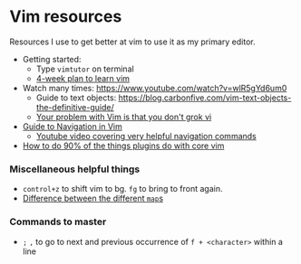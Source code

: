# Vim resources

Resources I use to get better at vim to use it as my primary editor.
+ Getting started: 
    + Type ```vimtutor``` on terminal 
    + [4-week plan to learn vim](https://medium.com/actualize-network/how-to-learn-vim-a-four-week-plan-cd8b376a9b85)
+ Watch many times: <https://www.youtube.com/watch?v=wlR5gYd6um0> 
    + Guide to text objects: <https://blog.carbonfive.com/vim-text-objects-the-definitive-guide/>
    + [Your problem with Vim is that you don't grok vi](https://stackoverflow.com/questions/1218390/what-is-your-most-productive-shortcut-with-vim/1220118#1220118)
+ [Guide to Navigation in Vim](https://blog.bespinian.io/posts/efficient-navigation-in-vim/)
    + [Youtube video covering very helpful navigation commands](https://www.youtube.com/watch?v=Qem8cpbJeYc)
+ [How to do 90% of the things plugins do with core vim](https://www.youtube.com/watch?v=XA2WjJbmmoM)


### Miscellaneous helpful things
+ ```control+z``` to shift vim to bg. ```fg``` to bring to front again. 
+ [Difference between the different ```map```s](https://stackoverflow.com/questions/3776117/what-is-the-difference-between-the-remap-noremap-nnoremap-and-vnoremap-mapping)

### Commands to master
+ ```;``` ``,`` to go to next and previous occurrence of ```f + <character>``` within a line

